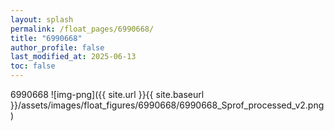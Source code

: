 ```yaml
---
layout: splash
permalink: /float_pages/6990668/
title: "6990668"
author_profile: false
last_modified_at: 2025-06-13
toc: false
---
```

 
6990668
![img-png]({{ site.url }}{{ site.baseurl }}/assets/images/float_figures/6990668/6990668_Sprof_processed_v2.png)